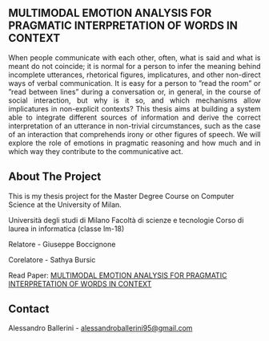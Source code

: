 <!-- TITLE -->
## MULTIMODAL EMOTION ANALYSIS FOR PRAGMATIC INTERPRETATION OF WORDS IN CONTEXT
<div align="center">
<p align="justify">
When people communicate with each other, often, what is said and what is meant
do not coincide; it is normal for a person to infer the meaning behind incomplete
utterances, rhetorical figures, implicatures, and other non-direct ways of verbal communication. It is easy for a person to ”read the room” or ”read between lines” during a conversation or, in general, in the course of social interaction, but why is it so, and which mechanisms allow implicatures in non-explicit contexts? This thesis aims at building a system able to integrate different sources of information and derive the correct interpretation of an utterance in non-trivial circumstances, such as the case of an interaction that comprehends irony or other figures of speech. We will explore the role of emotions in pragmatic reasoning and how much and in which way they contribute to the communicative act.
</p>
</div>

<!-- ABOUT THE PROJECT -->
## About The Project
This is my thesis project  for the Master Degree Course on Computer Science at the University of Milan.

Università degli studi di Milano
Facoltà di scienze e tecnologie
Corso di laurea in informatica (classe lm-18)

Relatore -  Giuseppe Boccignone

Corelatore - Sathya Bursic

Read Paper: [MULTIMODAL EMOTION ANALYSIS FOR PRAGMATIC INTERPRETATION OF WORDS IN CONTEXT](https://github.com/Ale-Ba2lero/Multimodal-Emotion-Analysis/blob/main/MULTIMODAL%20EMOTION%20ANALYSIS.pdf)


<!-- CONTACT -->
## Contact

Alessandro Ballerini - alessandroballerini95@gmail.com
